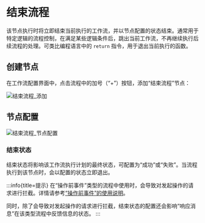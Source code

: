 # 结束流程

该节点执行时将立即结束当前执行的工作流，并以节点配置的状态结束。通常用于特定逻辑的流程控制，在满足某些逻辑条件后，跳出当前工作流，不再继续执行后续流程的处理。可类比编程语言中的 `return` 指令，用于退出当前执行的函数。

## 创建节点

在工作流配置界面中，点击流程中的加号（“+”）按钮，添加“结束流程”节点：

![结束流程_添加](https://static-docs.nocobase.com/672186ab4c8f7313dd3cf9c880b524b8.png)

## 节点配置

![结束流程_节点配置](https://static-docs.nocobase.com/bb6a597f25e9afb72836a14a0fe0683e.png)

### 结束状态

结束状态将影响该工作流执行计划的最终状态，可配置为“成功”或“失败”。当流程执行到该节点时，会以配置的状态立即退出。

:::info{title=提示}
在“操作前事件”类型的流程中使用时，会导致对发起操作的请求进行拦截。详情请参考[“操作前事件”的使用说明](../triggers/pre-action)。

同时，除了会导致对发起操作的请求进行拦截，结束状态的配置还会影响“响应消息”在该类型流程中反馈信息的状态。
:::
